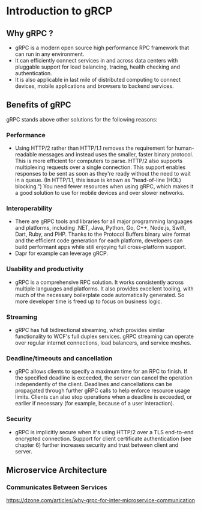 # Introduction to gRCP

## Why gRPC ?

- gRPC is a modern open source high performance RPC framework that can run in any environment. 
- It can efficiently connect services in and across data centers with pluggable support for load balancing, tracing, health checking and authentication. 
- It is also applicable in last mile of distributed computing to connect devices, mobile applications and browsers to backend services.

## Benefits of gRPC

gRPC stands above other solutions for the following reasons:

### Performance
- Using HTTP/2 rather than HTTP/1.1 removes the requirement for human-readable messages and instead uses the smaller, faster binary protocol. This is more efficient for computers to parse. HTTP/2 also supports multiplexing requests over a single connection. This support enables responses to be sent as soon as they're ready without the need to wait in a queue. (In HTTP/1.1, this issue is known as "head-of-line (HOL) blocking.") You need fewer resources when using gRPC, which makes it a good solution to use for mobile devices and over slower networks.

### Interoperability
- There are gRPC tools and libraries for all major programming languages and platforms, including .NET, Java, Python, Go, C++, Node.js, Swift, Dart, Ruby, and PHP. Thanks to the Protocol Buffers binary wire format and the efficient code generation for each platform, developers can build performant apps while still enjoying full cross-platform support.
- Dapr for example can leverage gRCP.

### Usability and productivity
- gRPC is a comprehensive RPC solution. It works consistently across multiple languages and platforms. It also provides excellent tooling, with much of the necessary boilerplate code automatically generated. So more developer time is freed up to focus on business logic.

### Streaming
- gRPC has full bidirectional streaming, which provides similar functionality to WCF's full duplex services. gRPC streaming can operate over regular internet connections, load balancers, and service meshes.

### Deadline/timeouts and cancellation
- gRPC allows clients to specify a maximum time for an RPC to finish. If the specified deadline is exceeded, the server can cancel the operation independently of the client. Deadlines and cancellations can be propagated through further gRPC calls to help enforce resource usage limits. Clients can also stop operations when a deadline is exceeded, or earlier if necessary (for example, because of a user interaction).

### Security
- gRPC is implicitly secure when it's using HTTP/2 over a TLS end-to-end encrypted connection. Support for client certificate authentication (see chapter 6) further increases security and trust between client and server.

## Microservice Architecture 

### Communicates Between Services

https://dzone.com/articles/why-grpc-for-inter-microservice-communication


<!---
## How gRPC approaches RPC (Remote Procedure Call)?

- This pattern aims to make calls to services that run on a different machine, or in a different process, work seamlessly, like method calls in the client application. While the aims of WCF and gRPC are the same, the details of the implementation are quite different.

## Implementation

- Uses proto file to protocol languange buffer (protobuf)
- Language defines messages and service contracts (similar to WCF)
- Uses http/2 and has to be

## Http 1.1 works
- Establishes TCP connection to server
- Based Request/Response model
- Socket is busy until request is processed
- If there are many files, In 1.1, Browser establishs up to 6 TCP connections

## Http 2 works
- Google SPDY protocol
- Establishes single TCP connection
- Multiplexes requests using stream id
- Each package will be assigned a stream id
- Over the same TCP channel, it can process many requests/responses

### Good
- Multiplexing over single connection
- Compression
- Server Push
- Secure by default

### Bad:
- Can be slower when in mixed mode (backend h2 but load balancer is h1 or vice versa)-->


